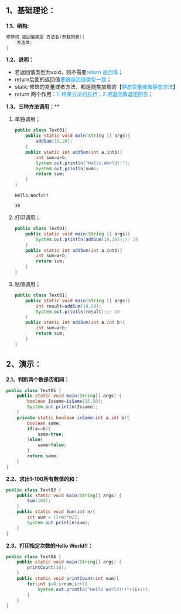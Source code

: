 ## 1、基础理论：

**1.1、结构:**

```java
修饰词 返回值类型 方法名(参数列表){
	方法体;
}
```

**1.2、说明：**

- 若返回值类型为void，则不需要<font color="#0099ff">return 返回值</font>；
- return后面的返回值<font color="#0099ff">要跟返回值类型一致</font>；
- static 修饰的变量或者方法，都是随类加载的【<font color="#0099ff">静态变量或者静态方法</font>】
- return 两个作用：<font color="#0099ff">1. 结束方法的执行；2.把返回值退还回去</font>；

**1.3、三种方法调用：****

1. 单独调用；

   ```java
   public class Text01{
       public static void main(String [] args){
           addSum(10,20);
       }
       public static int addSum(int a,intb){
           int sum=a+b;
           System.out.println("Hello,World!!");
           System.out.println(sum);
           return sum;
       }
   }
   ```

   ```
   Hello,World!!
   
   30			
   ```

2. 打印调用；

   ```java
   public class Text01{
       public static void main(String [] args){
           System.out.println(addSum(10,20));// 30
       }
       public static int addSum(int a,intb){
           int sum=a+b;
           return sum;
       }
   }
   ```
   
3. 赋值调用；

   ```java
   public class Text01{
       public static void main(String [] args){
           int result=addSum(10,20);
           System.out.println(result);// 30
       }
       public static int addSum(int a,int b){
           int sum=a+b;
           return sum;
       }
   }
   ```
   


## 2、演示：

**2.1、判断两个数是否相同：**

```java
public class Text05 {
    public static void main(String[] args) {
        boolean Issame=isSame(15,50);
        System.out.println(Issame);
    }
    private static boolean isSame(int a,int b){
        boolean same;
        if(a==b){
            same=true;
        }else{
            same=false;
        }
        return same;
    }
}
```

**2.2、求出1-100所有数值的和：**

```java
public class Text03 {
    public static void main(String[] args) {
        Sum(100);
    }
    public static void Sum(int n){
        int sum = (1+n)*n/2;
        System.out.println(sum);
    }
}
```

**2.3、打印指定次数的Hello World!!：**

```java
public class Text04 {
    public static void main(String[] args) {
        printCount(10);
    }
    public static void printCount(int num){
        for(int i=0;i<num;i++){
            System.out.println("Hello World!!!"+(i+1));
        }
    }
}
```

